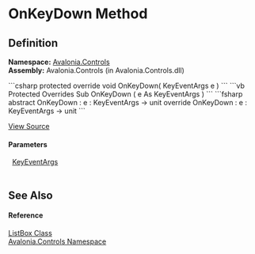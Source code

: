 # OnKeyDown Method




## Definition
**Namespace:** <a href="N_Avalonia_Controls">Avalonia.Controls</a>  
**Assembly:** Avalonia.Controls (in Avalonia.Controls.dll)

<Tabs groupId="api-code-preview">
<TabItem value="csharp" label="C#">
```csharp
protected override void OnKeyDown(
	KeyEventArgs e
)
```
</TabItem>
<TabItem value="vb" label="VB">
```vb
Protected Overrides Sub OnKeyDown ( 
	e As KeyEventArgs
)
```
</TabItem>
<TabItem value="fsharp" label="F#">
```fsharp
abstract OnKeyDown : 
        e : KeyEventArgs -> unit 
override OnKeyDown : 
        e : KeyEventArgs -> unit 
```
</TabItem>
</Tabs>



<a href="https://github.com/AvaloniaUI/Avalonia/tree/master/src/Avalonia.Controls/ListBox.cs#L131" title="View the source code">View Source</a>



#### Parameters
<dl><dt>  <a href="T_Avalonia_Input_KeyEventArgs">KeyEventArgs</a></dt><dd> </dd></dl>

## See Also


#### Reference
<a href="T_Avalonia_Controls_ListBox">ListBox Class</a>  
<a href="N_Avalonia_Controls">Avalonia.Controls Namespace</a>  

